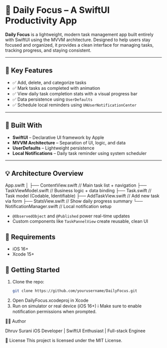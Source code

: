 # 📅 Daily Focus – A SwiftUI Productivity App

**Daily Focus** is a lightweight, modern task management app built entirely with SwiftUI using the MVVM architecture. Designed to help users stay focused and organized, it provides a clean interface for managing tasks, tracking progress, and staying consistent.

---

## 🔑 Key Features

- ✅ Add, delete, and categorize tasks
- ✅ Mark tasks as completed with animation
- ✅ View daily task completion stats with a visual progress bar
- ✅ Data persistence using `UserDefaults`
- ✅ Schedule local reminders using `UNUserNotificationCenter`

---

## 🧱 Built With

- **SwiftUI** – Declarative UI framework by Apple
- **MVVM Architecture** – Separation of UI, logic, and data
- **UserDefaults** – Lightweight persistence
- **Local Notifications** – Daily task reminder using system scheduler

---

## 💡 Architecture Overview

App.swift
│
├── ContentView.swift // Main task list + navigation
├── TaskViewModel.swift // Business logic + data binding
├── Task.swift // Task model (Codable, Identifiable)
├── AddTaskView.swift // Add new task via form
├── StatsView.swift // Show daily progress summary
└── NotificationManager.swift // Local notification setup



- `@ObservedObject` and `@Published` power real-time updates
- Custom components like `TaskPannelView` create reusable, clean UI



## 📲 Requirements

- iOS 16+
- Xcode 15+


## 📁 Getting Started

1. Clone the repo:
   ```bash
   git clone https://github.com/yourusername/DailyFocus.git
2. Open DailyFocus.xcodeproj in Xcode
3. Run on simulator or real device (iOS 16+)
ℹ️ Make sure to enable notification permissions when prompted.

👨‍💻 Author

Dhruv Surani
iOS Developer | SwiftUI Enthusiast | Full-stack Enginee

📝 License
This project is licensed under the MIT License.



